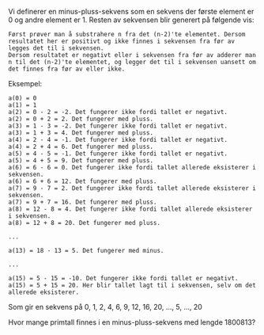 Vi definerer en minus-pluss-sekvens som en sekvens der første element er 0 og andre element er 1. Resten av sekvensen blir generert på følgende vis:

    Først prøver man å substrahere n fra det (n-2)'te elementet. Dersom resultatet her er positivt og ikke finnes i sekvensen fra før av legges det til i sekvensen.
    Dersom resultatet er negativt eller i sekvensen fra før av adderer man n til det (n-2)'te elementet, og legger det til i sekvensen uansett om det finnes fra før av eller ikke.

Eksempel:

```
a(0) = 0
a(1) = 1
a(2) = 0 - 2 = -2. Det fungerer ikke fordi tallet er negativt.
a(2) = 0 + 2 = 2. Det fungerer med pluss.
a(3) = 1 - 3 = -2. Det fungerer ikke fordi tallet er negativt.
a(3) = 1 + 3 = 4. Det fungerer med pluss.
a(4) = 2 - 4 = -1. Det fungerer ikke fordi tallet er negativt.
a(4) = 2 + 4 = 6. Det fungerer med pluss.
a(5) = 4 - 5 = -1. Det fungerer ikke fordi tallet er negativt.
a(5) = 4 + 5 = 9. Det fungerer med pluss.
a(6) = 6 - 6 = 0. Det fungerer ikke fordi tallet allerede eksisterer i sekvensen.
a(6) = 6 + 6 = 12. Det fungerer med pluss.
a(7) = 9 - 7 = 2. Det fungerer ikke fordi tallet allerede eksisterer i sekvensen.
a(7) = 9 + 7 = 16. Det fungerer med pluss.
a(8) = 12 - 8 = 4. Det fungerer ikke fordi tallet allerede eksisterer i sekvensen.
a(8) = 12 + 8 = 20. Det fungerer med pluss.

...

a(13) = 18 - 13 = 5. Det fungerer med minus.

...

a(15) = 5 - 15 = -10. Det fungerer ikke fordi tallet er negativt.
a(15) = 5 + 15 = 20. Her blir tallet lagt til i sekvensen, selv om det allerede eksisterer.
```

Som gir en sekvens på 0, 1, 2, 4, 6, 9, 12, 16, 20, ..., 5, ..., 20

Hvor mange primtall finnes i en minus-pluss-sekvens med lengde 1800813?
